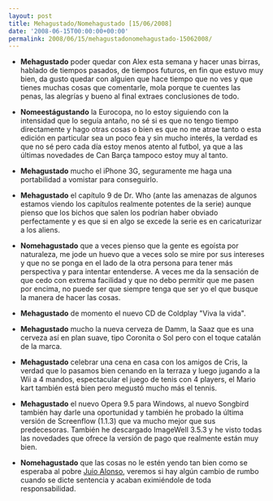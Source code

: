 ```yaml
---
layout: post
title: Mehagustado/Nomehagustado [15/06/2008]
date: '2008-06-15T00:00:00+00:00'
permalink: 2008/06/15/mehagustadonomehagustado-15062008/
---
```

- <strong>Mehagustado</strong> poder quedar con Alex esta semana y hacer unas birras, hablado de tiempos pasados, de tiempos futuros, en fin que estuvo muy bien, da gusto quedar con alguien que hace tiempo que no ves y que tienes muchas cosas que comentarle, mola porque te cuentes las penas, las alegrías y bueno al final extraes conclusiones de todo.

- <strong>Nomeestágustando</strong> la Eurocopa, no lo estoy siguiendo con la intensidad que lo seguía antaño, no sé si es que no tengo tiempo directamente y hago otras cosas o bien es que no me atrae tanto o esta edición en particular sea un poco fea y sin mucho interés, la verdad es que no sé pero cada día estoy menos atento al futbol, ya que a las últimas novedades de Can Barça tampoco estoy muy al tanto. 

- <strong>Mehagustado</strong> mucho el iPhone 3G, seguramente me haga una portabilidad a vomistar para conseguirlo.

- <strong>Mehagustado</strong> el capítulo 9 de Dr. Who (ante las amenazas de algunos estamos viendo los capítulos realmente potentes de la serie) aunque pienso que los bichos que salen los podrían haber obviado perfectamente y es que si en algo se excede la serie es en caricaturizar a los aliens.

- <strong>Nomehagustado</strong> que a veces pienso que la gente es egoísta por naturaleza, me jode un huevo que a veces solo se mire por sus intereses y que no se ponga en el lado de la otra persona para tener más perspectiva y para intentar entenderse. A veces me da la sensación de que cedo con extrema facilidad y que no debo permitir que me pasen por encima, no puede ser que siempre tenga que ser yo el que busque la manera de hacer las cosas.  

- <strong>Mehagustado</strong> de momento el nuevo CD de Coldplay "Viva la vida".

- <strong>Mehagustado</strong> mucho la nueva cerveza de Damm, la Saaz que es una cerveza así en plan suave, tipo Coronita o Sol pero con el toque catalán de la marca.

- <strong>Mehagustado</strong> celebrar una cena en casa con los amigos de Cris, la verdad que lo pasamos bien cenando en la terraza y luego jugando a la Wii a 4 mandos, espectacular el juego de tenis con 4 players, el Mario kart también está bien pero megustó mucho más el tennis.

- <strong>Mehagustado</strong> el nuevo Opera 9.5 para Windows, al nuevo Songbird también hay darle una oportunidad y también he probado la última versión de Screenflow (1.1.3) que va mucho mejor que sus predecesoras. También he descargado ImageWell 3.5.3 y he visto todas las novedades que ofrece la versión de pago que realmente están muy bien.

- <strong>Nomehagustado</strong> que las cosas no le estén yendo tan bien como se esperaba al pobre <a href="http://www.merodeando.com/2008/06/11-juicio-por-la-demanda-de-la-sgae">Juio Alonso</a>, veremos si hay algún cambio de rumbo cuando se dicte sentencia y acaban eximiéndole de toda responsabilidad.
